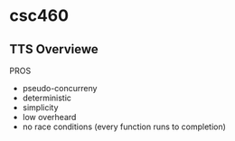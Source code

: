 # csc460

## TTS Overviewe

PROS
 - pseudo-concurreny
 - deterministic
 - simplicity
 - low overheard
 - no race conditions (every function runs to completion)